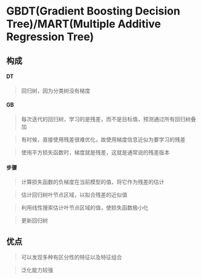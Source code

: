 # GBDT(Gradient Boosting Decision Tree)/MART(Multiple Additive Regression Tree)

## 构成

#### DT

>回归树，因为分类树没有梯度

#### GB

>每次迭代的回归树，学习的是残差，而不是目标值，预测通过所有回归树叠加

>有时候，直接使用残差很难优化，故使用梯度信息近似为要学习的残差

>使用平方损失函数时，梯度就是残差，这就是通常说的残差版本

#### 步骤

> 计算损失函数的负梯度在当前模型的值，将它作为残差的估计

> 估计回归树叶节点区域，以拟合残差的近似值

> 利用线性搜索估计叶节点区域的值，使损失函数极小化

> 更新回归树

## 优点

>可以发现多种有区分性的特征以及特征组合

>泛化能力较强
